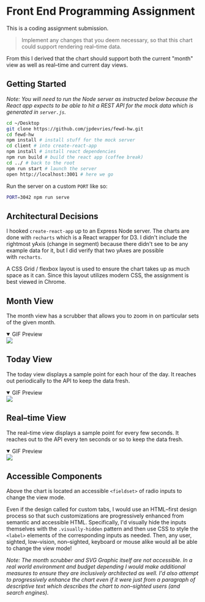 # Front End Programming Assignment

This is a coding assignment&nbsp;submission.

> Implement any changes that you deem necessary, so that this chart could support rendering real&ndash;time&nbsp;data.

From this I derived that the chart should support both the current "month" view as well as real&ndash;time and current day&nbsp;views.

## Getting Started

_Note: You will need to run the Node server as instructed below because the React app expects to be able to hit a REST API for the mock&nbsp;data which is generated in&nbsp;`server.js`._

```bash
cd ~/Desktop
git clone https://github.com/jpdevries/fewd-hw.git
cd fewd-hw
npm install # install stuff for the mock server
cd client # into create-react-app
npm install # install react dependencies
npm run build # build the react app (coffee break)
cd ../ # back to the root
npm run start # launch the server
open http://localhost:3001 # here we go
```

Run the server on a custom `PORT` like&nbsp;so:
```bash
PORT=3042 npm run serve
```

## Architectural Decisions
I hooked `create-react-app` up to an Express Node server. The charts are done with `recharts` which is a React wrapper for&nbsp;D3. I didn't include the rightmost yAxis (change in segment) because there didn't see to be any example data for it, but I did verify that two yAxes are possible with&nbsp;`recharts`.

A CSS Grid / flexbox layout is used to ensure the chart takes up as much space as it can. Since this layout utilizes modern CSS, the assignment is best viewed in&nbsp;Chrome.

## Month View
The month view has a scrubber that allows you to zoom in on particular sets of the given&nbsp;month.

<details open>
  <summary>GIF Preview</summary>
  <img src="http://j4p.us/0c2t05161G39/scrubber.gif" />
</details>

## Today View
The today view displays a sample point for each hour of the day. It reaches out periodically to the API to keep the data&nbsp;fresh.

<details open>
  <summary>GIF Preview</summary>
  <img src="http://j4p.us/0R191l1j2M1T/today.gif" />
</details>

## Real&ndash;time View
The real&ndash;time view displays a sample point for every few seconds. It reaches out to the API every ten seconds or so to keep the data&nbsp;fresh.

<details open>
  <summary>GIF Preview</summary>
  <img src="http://j4p.us/0w1M2H3v321u/realtime.gif" />
</details>

## Accessible Components
Above the chart is located an accessible `<fieldset>` of radio inputs to change the view&nbsp;mode.  

Even if the design called for custom tabs, I would use an HTML&ndash;first design process so that such customizations are progressively enhanced from semantic and accessible HTML. Specifically, I'd visually hide the inputs themselves with the `.visually-hidden` pattern and then use CSS to style the `<label>` elements of the corresponding inputs as needed. Then, any user, sighted, low&ndash;vision, non&ndash;sighted, keyboard or mouse alike would all be able to change the view&nbsp;mode!

_Note: The month scrubber and SVG Graphic itself are not accessible. In a real world environment and budget depending I would make additional measures to ensure they are inclusively architected as&nbsp;well. I'd also attempt to progressively enhance the chart even if it were just from a paragraph of descriptive text which describes the chart to non&ndash;sighted users (and search&nbsp;engines)._
